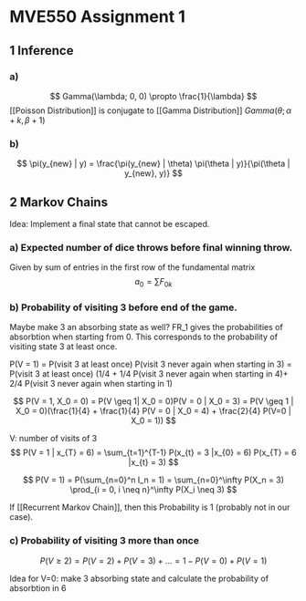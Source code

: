 # MVE550 Assignment 1

## 1 Inference 

### a) 
$$
Gamma(\lambda; 0, 0) \propto \frac{1}{\lambda}
$$
[[Poisson Distribution]] is conjugate to [[Gamma Distribution]] $Gamma(\theta; \alpha + k, \beta +1)$

### b) 
$$
\pi(y_{new} | y) = \frac{\pi(y_{new} | \theta) \pi(\theta | y)}{\pi(\theta | y_{new}, y)}
$$
## 2 Markov Chains 
Idea: Implement a final state that cannot be escaped. 
### a) Expected number of dice throws before final winning throw. 

Given by sum of entries in the first row of the fundamental matrix
$$
a_0 = \sum F_{0k}
$$

### b) Probability of visiting 3 before end of the game. 

Maybe make 3 an absorbing state as well?
FR_1 gives the probabilities of absorbtion when starting from 0.
This corresponds to the probability of visiting state 3 at least once.


P(V = 1) = P(visit 3 at least once) P(visit 3 never again when starting in 3)
         =      P(visit 3 at least once) (1/4 + 1/4 P(visit 3 never again when starting in 4)+ 2/4 P(visit 3 never again when starting in 1)

$$
P(V = 1, X_0 = 0) = P(V \geq 1| X_0 = 0)P(V =  0 | X_0 = 3) = P(V \geq 1 | X_0 = 0)(\frac{1}{4} + \frac{1}{4} P(V = 0 | X_0 = 4) + \frac{2}{4} P(V=0 | X_0 = 1))
$$

V: number of visits of 3 
$$
P(V = 1 | x_{T} = 6) = \sum_{t=1}^{T-1} P(x_{t} = 3 |x_{0} = 6) P(x_{T} = 6 |x_{t} = 3) 
$$

$$
P(V = 1) = P(\sum_{n=0}^n I_n = 1) = \sum_{n=0}^\infty P(X_n = 3) \prod_{i = 0, i \neq n}^\infty P(X_i  \neq 3)
$$


If [[Recurrent Markov Chain]], then this Probability is 1 (probably not in our case). 
### c) Probability of visiting 3 more than once 
$$
P(V \geq 2) = P(V = 2) + P(V = 3) + \dots = 1 - P(V = 0) + P(V = 1)
$$

Idea for V=0: make 3 absorbing state and calculate the probability of absorbtion in 6